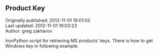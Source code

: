 ## Product Key  
Originally published: 2012-11-01 19:01:02  
Last updated: 2012-11-01 19:03:23  
Author: greg zakharov  
  
IronPython script for retrieving MS products' keys. There is how to get Windows key in following example.